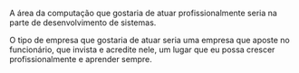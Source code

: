 A área da computação que gostaria de atuar profissionalmente seria na parte de desenvolvimento de sistemas.

O tipo de empresa que gostaria de atuar seria uma empresa que aposte no funcionário, que invista e acredite nele, um lugar que eu possa crescer profissionalmente e aprender sempre.
